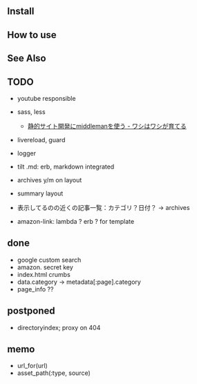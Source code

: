 

## Install



## How to use

## See Also


## TODO
- youtube responsible
- sass, less
  - [静的サイト開発にmiddlemanを使う - ワシはワシが育てる](http://washiiku.hatenablog.com/entry/2013/12/01/035808)
- livereload, guard

- logger
- tilt .md: erb, markdown integrated
- archives y/m on layout
- summary layout

- 表示してるのの近くの記事一覧：カテゴリ？日付？ -> archives
- amazon-link: lambda ? erb ? for template

## done

- google custom search
- amazon. secret key
- index.html crumbs
- data.category -> metadata[:page].category
- page_info ??

## postponed
- directoryindex; proxy on 404


## memo

- url_for(url)
- asset_path(:type, source)
